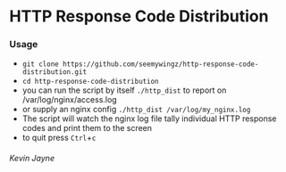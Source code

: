 HTTP Response Code Distribution
================================


### Usage

* `git clone https://github.com/seemywingz/http-response-code-distribution.git`
* `cd http-response-code-distribution`
* you can run the script by itself `./http_dist` to report on /var/log/nginx/access.log 
* or supply an nginx config `./http_dist /var/log/my_nginx.log` 
* The script will watch the nginx log file tally individual HTTP response codes and print them to the screen
* to quit press `Ctrl`+`c`




###### Kevin Jayne
